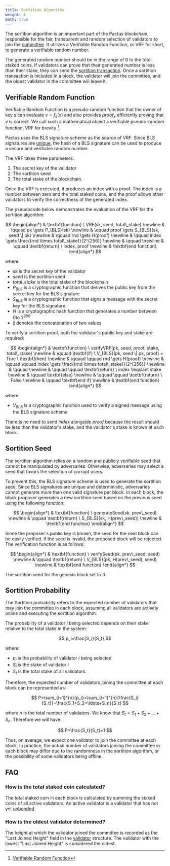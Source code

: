 ```yaml
---
title: Sortition Algorithm
weight: 4
math: true
---
```


The sortition algorithm is an important part of the Pactus blockchain, responsible for the fair, transparent
and random selection of validators to join the [committee](/concepts/consensus/committee/).
It utilizes a Verifiable Random Function, or VRF for short, to generate a verifiable random number.

The generated random number should be in the range of 0 to the total staked coins.
If validators can prove that their generated number is less than their stake,
they can send the [sortition transaction](/concepts/transaction/sortition/).
Once a sortition transaction is included in a block, the validator will join the committee,
and the oldest validator in the committee will leave it.

## Verifiable Random Function

Verifiable Random Function is a pseudo-random function that the owner of key $s$ can evaluate $v = f_s(x)$ and also provides
$proof_{x}$ efficiently proving that $v$ is correct. We call such a mathematical
object a verifiable pseudo-random function, VRF for brevity [^first].

Pactus uses the BLS signature scheme as the source of VRF.
Since BLS signatures are [unique](/concepts/blockchain/cryptography/#non-malleability),
the hash of a BLS signature can be used to produce a secure and verifiable random number.

The VRF takes three parameters:

1. The secret key of the validator
2. The sortition seed
3. The total stake of the blockchain.

Once the VRF is executed, it produces an index with a proof.
The index is a number between zero and the total staked coins, and the proof allows other validators to verify the correctness
of the generated index.

The pseudocode below demonstrates the evaluation of the VRF for the sortition algorithm:

$$
\begin{align*}
& \textbf{function} \ VRF(sk, seed, total\_stake) \newline
& \qquad pk \gets P_{BLS}(sk) \newline
& \qquad proof \gets S_{BLS}(sk, seed \| pk) \newline
& \qquad rnd \gets H(proof) \newline
& \qquad index \gets \frac{(rnd \times total\_stake)}{2^{256}} \newline
& \qquad \newline
& \qquad \textbf{return} \ index, proof \newline
& \textbf{end function}
\end{align*}
$$

where:

- $sk$ is the secret key of the validator
- $seed$ is the sortition seed
- $total\_stake$ is the total stake of the blockchain
- $P_{BLS}$ is a cryptographic function that derives the public key from the secret key for the BLS signature
- $S_{BLS}$ is a cryptographic function that signs a message with the secret key for the BLS signature.
- $H$ is a cryptographic hash function that generates a number between $0$to $2 ^{256}$
- $\|$ denotes the concatenation of two values

To verify a sortition proof, both the validator's public key and stake are required:

$$
\begin{align*}
& \textbf{function} \ verifyVRF(pk, seed, proof, stake, total\_stake) \newline
& \qquad \textbf{if} \ V_{BLS}(pk, seed \| pk, proof) = True \ \textbf{then} \newline
& \qquad \qquad rnd \gets H(proof) \newline
& \qquad \qquad index \gets \frac{(rnd \times total\_stake)}{2^{256}} \newline
& \qquad \newline
& \qquad  \qquad \textbf{return} \ index \leqslant stake \newline
& \qquad  \textbf{else} \newline
& \qquad  \qquad \textbf{return} \ False \newline
& \qquad  \textbf{end if} \newline
& \textbf{end function}
\end{align*}
$$

where:

- $V_{BLS}$ is a cryptographic function used to verify a signed message using the BLS signature scheme

There is no need to send $index$ alongside $proof$ because the
result should be less than the validator's stake, and the validator's stake is known at each block.

## Sortition Seed

The sortition algorithm relies on a random and publicly verifiable seed that cannot be manipulated by adversaries.
Otherwise, adversaries may select a seed that favors the selection of corrupt users.

To prevent this, the BLS signature scheme is used to generate the sortition seed.
Since BLS signatures are unique and deterministic, adversaries cannot generate more than one valid signature per block.
In each block, the block proposer generates a new sortition seed based on the previous seed using the following function:

$$
\begin{align*}
& \textbf{function} \ generateSeed(sk, prev\_seed) \newline
& \qquad \textbf{return} \ S_{BLS}(sk, H(prev\_seed)) \newline
& \textbf{end function}
\end{align*}
$$

Since the proposer's public key is known, the seed for the next block can be easily verified.
If the seed is invalid, the proposed block will be rejected.
The verification function is as follows:

$$
\begin{align*}
& \textbf{function} \ verifySeed(pk, prev\_seed, seed) \newline
& \qquad \textbf{return} \ V_{BLS}(pk, H(prev\_seed), seed) \newline
& \textbf{end function}
\end{align*}
$$

The sortition seed for the genesis block set to 0.

## Sortition Probability

The Sortition probability refers to the expected number of validators that may join the committee in each block,
assuming all validators are actively online and executing the sortition algorithm.

The probability of a validator $i$ being selected depends on their stake relative to the total stake in the system:

$$
p_i=\frac{S_i}{S_t}
$$

where:

- $p_i$ is the probability of validator $i$ being selected
- $S_i$​ is the stake of validator $i$
- $S_t$​ is the total stake of all validators.

Therefore, the expected number of validators joining the committee at each block can be represented as:

$$
P=\sum_{i=1}^{n}{p_i}=\sum_{i=1}^{n}{\frac{S_i}{S_t}}=\frac{S_1+S_2+\ldots+S_n}{S_t}
$$

where $n$ is the total number of validators. We know that $S_t={S_1+S_2+\ldots+S_n}$. Therefore we will have:

$$
P=\frac{S_t}{S_t}=1
$$

Thus, on average, we expect one validator to join the committee at each block.
In practice, the actual number of validators joining the committee in each block
may differ due to the randomness in the sortition algorithm, or the possibility of some validators being offline.

## FAQ

### How is the total staked coin calculated?

The total staked coin in each block is calculated by summing the staked coins of all active validators.
An active validator is a validator that has not yet [unbonded](/concepts/transaction/unbond/).

### How is the oldest validator determined?

The height at which the validator joined the committee is recorded as the "Last Joined Height" field in
the [validator](/concepts/blockchain/validator/) structure.
The validator with the lowest "Last Joined Height" is considered the oldest.

[^first]: [Verifiable Random Function](https://people.csail.mit.edu/silvio/Selected%20Scientific%20Papers/Pseudo%20Randomness/Verifiable_Random_Functions.pdf)
